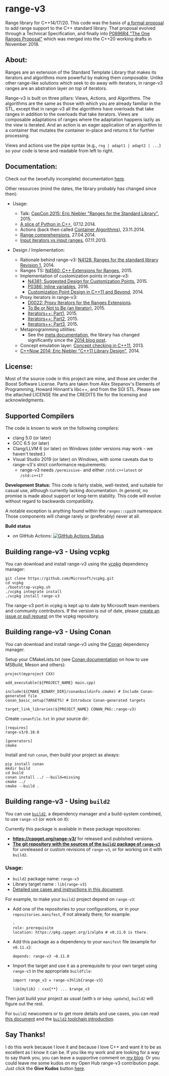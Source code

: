range-v3
========

Range library for C++14/17/20. This code was the basis of [a formal proposal](https://ericniebler.github.io/std/wg21/D4128.html) to add range support to the C++ standard library. That proposal evolved through a Technical Specification, and finally into [P0896R4 "The One Ranges Proposal"](https://wg21.link/p0896r4) which was merged into the C++20 working drafts in November 2018.

About:
------

Ranges are an extension of the Standard Template Library that makes its iterators and algorithms more powerful by making them _composable_. Unlike other range-like solutions which seek to do away with iterators, in range-v3 ranges are an abstration layer _on top_ of iterators.

Range-v3 is built on three pillars: Views, Actions, and Algorithms. The algorithms are the same as those with which you are already familiar in the STL, except that in range-v3 all the algorithms have overloads that take ranges in addition to the overloads that take iterators. Views are composable adaptations of ranges where the adaptation happens lazily as the view is iterated. And an action is an eager application of an algorithm to a container that mutates the container in-place and returns it for further processing.

Views and actions use the pipe syntax (e.g., `rng | adapt1 | adapt2 | ...`) so your code is terse and readable from left to right.

Documentation:
--------------

Check out the (woefully incomplete) documentation [here](https://ericniebler.github.io/range-v3/).

Other resources (mind the dates, the library probably has changed since then):

- Usage:
  - Talk: [CppCon 2015: Eric Niebler "Ranges for the Standard Library"](https://www.youtube.com/watch?v=mFUXNMfaciE), 2015.
  - [A slice of Python in C++](http://ericniebler.com/2014/12/07/a-slice-of-python-in-c/), 07.12.2014.
  - Actions (back then called [Container Algorithms](http://ericniebler.com/2014/11/23/container-algorithms/)), 23.11.2014.
  - [Range comprehensions](http://ericniebler.com/2014/04/27/range-comprehensions/), 27.04.2014.
  - [Input iterators vs input ranges](http://ericniebler.com/2013/11/07/input-iterators-vs-input-ranges/), 07.11.2013.

- Design / Implementation:
  - Rationale behind range-v3: [N4128: Ranges for the standard library Revision 1](http://www.open-std.org/jtc1/sc22/wg21/docs/papers/2014/n4128.html), 2014.
  - Ranges TS: [N4560: C++ Extensions for Ranges](http://www.open-std.org/jtc1/sc22/wg21/docs/papers/2015/n4560.pdf), 2015.
  - Implementation of customization points in range-v3:
    - [N4381: Suggested Design for Customization Points](http://www.open-std.org/jtc1/sc22/wg21/docs/papers/2015/n4381.html), 2015.
    - [P0386: Inline variables](http://www.open-std.org/jtc1/sc22/wg21/docs/papers/2016/p0386r0.pdf), 2016.
    - [Customization Point Design in C++11 and Beyond](http://ericniebler.com/2014/10/21/customization-point-design-in-c11-and-beyond/), 2014.
  - Proxy iterators in range-v3:
    - [D0022: Proxy Iterators for the Ranges Extensions](https://ericniebler.github.io/std/wg21/D0022.html).
    - [To Be or Not to Be (an Iterator)](http://ericniebler.com/2015/01/28/to-be-or-not-to-be-an-iterator/), 2015.
    - [Iterators++: Part1](http://ericniebler.com/2015/02/03/iterators-plus-plus-part-1/), 2015.
    - [Iterators++: Part2](http://ericniebler.com/2015/02/13/iterators-plus-plus-part-2/), 2015.
    - [Iterators++: Part3](http://ericniebler.com/2015/03/03/iterators-plus-plus-part-3/), 2015.
  - Metaprogramming utilities:
    - See the [meta documentation](https://ericniebler.github.io/meta/index.html), the library has changed significantly since the [2014 blog post](http://ericniebler.com/2014/11/13/tiny-metaprogramming-library/).
  - Concept emulation layer: [Concept checking in C++11](http://ericniebler.com/2013/11/23/concept-checking-in-c11/), 2013.
  - [C++Now 2014: Eric Niebler "C++11 Library Design"](https://www.youtube.com/watch?v=zgOF4NrQllo), 2014.

License:
--------

Most of the source code in this project are mine, and those are under the Boost Software License. Parts are taken from Alex Stepanov's Elements of Programming, Howard Hinnant's libc++, and from the SGI STL. Please see the attached LICENSE file and the CREDITS file for the licensing and acknowledgments.

Supported Compilers
-------------------

The code is known to work on the following compilers:

- clang 5.0 (or later)
- GCC 6.5 (or later)
- Clang/LLVM 6 (or later) on Windows (older versions may work - we haven't tested.)
- Visual Studio 2019 (or later) on Windows, with some caveats due to range-v3's strict conformance requirements:
  - range-v3 needs `/permissive-` and either `/std:c++latest` or `/std:c++17`

**Development Status:** This code is fairly stable, well-tested, and suitable for casual use, although currently lacking documentation. _In general_, no promise is made about support or long-term stability. This code *will* evolve without regard to backwards compatibility.

A notable exception is anything found within the `ranges::cpp20` namespace. Those components will change rarely or (preferably) never at all.

**Build status**
- on GitHub Actions: [![GitHub Actions Status](https://github.com/ericniebler/range-v3/workflows/range-v3%20CI/badge.svg?branch=master)](https://github.com/ericniebler/range-v3/actions)

Building range-v3 - Using vcpkg
-------------------------------

You can download and install range-v3 using the [vcpkg](https://github.com/Microsoft/vcpkg) dependency manager:

    git clone https://github.com/Microsoft/vcpkg.git
    cd vcpkg
    ./bootstrap-vcpkg.sh
    ./vcpkg integrate install
    ./vcpkg install range-v3

The range-v3 port in vcpkg is kept up to date by Microsoft team members and community contributors. If the version is out of date, please [create an issue or pull request](https://github.com/Microsoft/vcpkg) on the vcpkg repository.

Building range-v3 - Using Conan
-------------------------------

You can download and install range-v3 using the [Conan](https://github.com/conan-io/conan) dependency manager.

Setup your CMakeLists.txt (see [Conan documentation](https://docs.conan.io/en/latest/integrations/build_system.html) on how to use MSBuild, Meson and others):
```
project(myproject CXX)

add_executable(${PROJECT_NAME} main.cpp)

include(${CMAKE_BINARY_DIR}/conanbuildinfo.cmake) # Include Conan-generated file
conan_basic_setup(TARGETS) # Introduce Conan-generated targets

target_link_libraries(${PROJECT_NAME} CONAN_PKG::range-v3)
```
Create `conanfile.txt` in your source dir:
```
[requires]
range-v3/0.10.0

[generators]
cmake
```
Install and run `conan`, then build your project as always:
```
pip install conan
mkdir build
cd build
conan install ../ --build=missing
cmake ../
cmake --build .
```

Building range-v3 - Using `build2`
----------------------------------

You can use [`build2`](https://build2.org), a dependency manager and a build-system combined, to use `range-v3` (or work on it):

Currently this package is available in these package repositories:
 - **https://cppget.org/range-v3/** for released and published versions.
 - [**The git repository with the sources of the `build2` package of `range-v3`**](https://github.com/build2-packaging/range-v3.git) for unreleased or custom revisions of `range-v3`, or for working on it with `build2`.

### Usage:

 - `build2` package name: `range-v3`
 - Library target name : `lib{range-v3}`
 - [Detailed use cases and instructions in this document](https://github.com/build2-packaging/range-v3/NOTES-build2.md).

For example, to make your `build2` project depend on `range-v3`:
  - Add one of the repositories to your configurations, or in your `repositories.manifest`, if not already there; for example:
    ```
    :
    role: prerequisite
    location: https://pkg.cppget.org/1/alpha # v0.11.0 is there.
    ```
  - Add this package as a dependency to your `manifest` file (example for `v0.11.x`):
    ```
    depends: range-v3 ~0.11.0
    ```
  - Import the target and use it as a prerequisite to your own target using `range-v3` in the appropriate `buildfile`:
    ```
    import range_v3 = range-v3%lib{range-v3}

    lib{mylib} : cxx{**} ... $range_v3
    ```

Then just build your project as usual (with `b` or `bdep update`), `build2` will figure out the rest.

For `build2` newcomers or to get more details and use cases, you can read [this document](https://github.com/build2-packaging/range-v3/NOTES-build2.md) and the [`build2` toolchain introduction](https://build2.org/build2-toolchain/doc/build2-toolchain-intro.xhtml).


Say Thanks!
-----------

I do this work because I love it and because I love C++ and want it to be as excellent as I know it can be. If you like my work and are looking for a way to say thank you, you can leave a supportive comment on [my blog](http://ericniebler.com). Or you could leave me some kudos on my Open Hub range-v3 contribution page. Just click the **Give Kudos** button [here](https://www.openhub.net/p/range-v3/contributors/3053743222308608).
